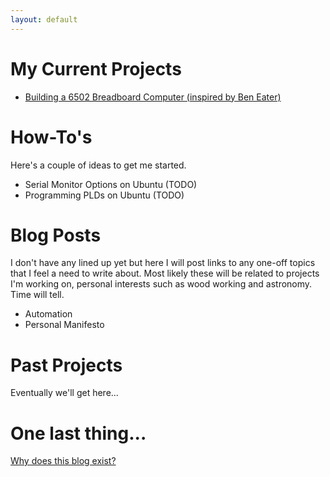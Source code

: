 ```yaml
---
layout: default
---
```


# My Current Projects

* [Building a 6502 Breadboard Computer (inspired by Ben Eater)](./projects/6502-breadboard-computer/index.html)

# How-To's

Here's a couple of ideas to get me started.

* Serial Monitor Options on Ubuntu (TODO)
* Programming PLDs on Ubuntu (TODO)

# Blog Posts

I don't have any lined up yet but here I will post links to any one-off topics that I feel a need to write about.  Most likely these will be related to projects I'm working on, personal interests such as wood working and astronomy.  Time will tell.

* Automation
* Personal Manifesto

# Past Projects

Eventually we'll get here...

# One last thing...

[Why does this blog exist?](./about.html)